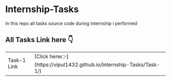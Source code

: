 # Internship-Tasks
In this repo all tasks source code during internship i performed

<h2>
  All Tasks Link here 👇
</h2>

<table>
  <tr>
    <td> Task-1 Link</td>
    <td> 
    [Click here👉](https://vipul1432.github.io/Internship-Tasks/Task-1/) 
    </td>
  </tr>
</table>
